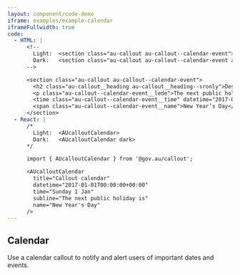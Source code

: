 ```yaml
---
layout: component/code-demo
iframe: examples/example-calendar
iframeFullwidth: true
code:
  - HTML: |
      <!--
        Light:  <section class="au-callout au-callout--calendar-event">
        Dark:   <section class="au-callout au-callout--calendar-event au-callout--dark">
      -->

      <section class="au-callout au-callout--calendar-event">
        <h2 class="au-callout__heading au-callout__heading--sronly">Description of the callout</h2>
        <p class="au-callout--calendar-event__lede">The next public holiday is:</p>
        <time class="au-callout--calendar-event__time" datetime="2017-01-01T00:00:00+00:00">Sunday 1 January</time>
        <span class="au-callout--calendar-event__name">New Year’s Day</span>
      </section>
  - React: |
      /*
        Light:  <AUcalloutCalendar>
        Dark:   <AUcalloutCalendar dark>
      */

      import { AUcalloutCalendar } from '@gov.au/callout';

      <AUcalloutCalendar
        title="Callout calendar"
        datetime="2017-01-01T00:00:00+00:00"
        time="Sunday 1 Jan"
        subline="The next public holiday is"
        name="New Year's Day"
      />
---
```

## Calendar

Use a calendar callout to notify and alert users of important dates and events.
